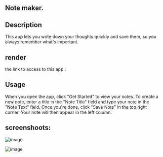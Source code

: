 ## Note maker.

## Description
This app lets you write down your thoughts quickly and save them, so you always remember what's important.

## render 
the link to access to this app : 
## Usage
When you open the app, click "Get Started" to view your notes. To create a new note, enter a title in the "Note Title" field and type your note in the "Note Text" field. Once you're done, click "Save Note" in the top right corner. Your note will then appear in the left column.

## screenshoots:
![image](https://github.com/user-attachments/assets/bde00516-a1df-4595-ac8e-85726039dd2b)

![image](https://github.com/user-attachments/assets/692822ce-9294-42a0-b1d2-e6755b78aa3b)
